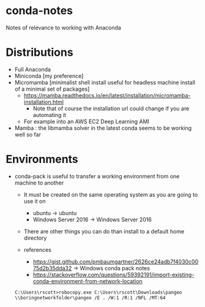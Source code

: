 # conda-notes
Notes of relevance to working with Anaconda

# Distributions
- Full Anaconda
- Miniconda [my preference]
- Micromamba [minimalist shell install useful for headless machine install of a minimal set of packages]
	- https://mamba.readthedocs.io/en/latest/installation/micromamba-installation.html
		- Note that of course the installation url could change if you are automating it
	- For example into an AWS EC2 Deep Learning AMI
- Mamba : the libmamba solver in the latest conda seems to be working well so far
	
# Environments
- conda-pack is useful to transfer a working environment from one machine to another
	- It must be created on the same operating system as you are going to use it on
		- ubuntu -> ubuntu
		- Windows Server 2016 -> Windows Server 2016
		
	- There are other things you can do than install to a default home directory
	- references
		- https://gist.github.com/pmbaumgartner/2626ce24adb7f4030c0075d2b35dda32 -> Windows conda pack notes
		- https://stackoverflow.com/questions/59392191/import-existing-conda-environment-from-network-location
		
	
	```
	C:\Users\rscott>robocopy.exe C:\Users\rscott\Downloads\pangeo \\boringnetworkfolder\pangeo /E . /W:1 /R:1 /NFL /MT:64
	```